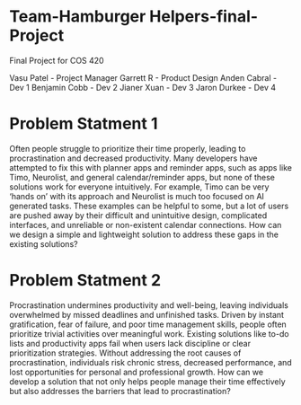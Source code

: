 # Team-Hamburger Helpers-final-Project
Final Project for COS 420

Vasu Patel - Project Manager 
Garrett R - Product Design 
Anden Cabral - Dev 1 
Benjamin Cobb - Dev 2 
Jianer Xuan - Dev 3 
Jaron Durkee - Dev 4
# Problem Statment 1
Often people struggle to prioritize their time properly, leading to procrastination and decreased productivity. Many developers have attempted to fix this with planner apps and reminder apps, such as apps like Timo, Neurolist, and general calendar/reminder apps, but none of these solutions work for everyone intuitively. For example, Timo can be very ‘hands on’ with its approach and Neurolist is much too focused on AI generated tasks. These examples can be helpful to some, but a lot of users are pushed away by their difficult and unintuitive design, complicated interfaces, and unreliable or non-existent calendar connections. How can we design a simple and lightweight solution to address these gaps in the existing solutions?

# Problem Statment 2
Procrastination undermines productivity and well-being, leaving individuals overwhelmed by missed deadlines and unfinished tasks. Driven by instant gratification, fear of failure, and poor time management skills, people often prioritize trivial activities over meaningful work. Existing solutions like to-do lists and productivity apps fail when users lack discipline or clear prioritization strategies. Without addressing the root causes of procrastination, individuals risk chronic stress, decreased performance, and lost opportunities for personal and professional growth. How can we develop a solution that not only helps people manage their time effectively but also addresses the barriers that lead to procrastination?
